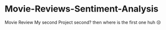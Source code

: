 # Movie-Reviews-Sentiment-Analysis

Movie Review
My second Project
second? then where is the first one huh 😒
